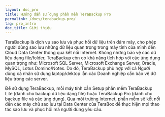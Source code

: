 ```yaml
---
layout: doc_pro
title: Hướng dẫn sử dụng phần mềm TeraBackup Pro
permalink: /docs/terabackup-pro/
tag: pro_intro
doc_title: Giới thiệu
---
```

TeraBackup là dịch vụ sao lưu và phục hồi dữ liệu trên đám mây, cho phép người dùng sao lưu những dữ liệu quan trọng trong máy tính của mình đến Cloud Data Center thông qua kết nối Internet. Không những bảo vệ các dữ liệu dạng file/folder, TeraBackup còn có khả năng tích hợp với các ứng dụng quan trọng như: Microsoft SQL Server, Microsoft Exchange Server, Oracle, MySQL, Lotus Domino/Notes. Do đó, TeraBackup phù hợp với cả Người dùng cá nhân sử dụng laptop/dektop lẫn các Doanh nghiệp cần bảo vệ dữ liệu trong các server. 

Để sử dụng TeraBackup, mỗi máy tính cần Setup phần mềm TeraBackup Lite (dành cho backup dữ liệu dạng file) hoặc TeraBackup Pro (dành cho backup file và các ứng dụng). Qua môi trường Internet, phần mềm sẽ kết nối đến các máy chủ sao lưu tại Data Center của TeraBox  để thực hiện mọi thao tác sao lưu và phục hồi mà người dùng yêu cầu.
